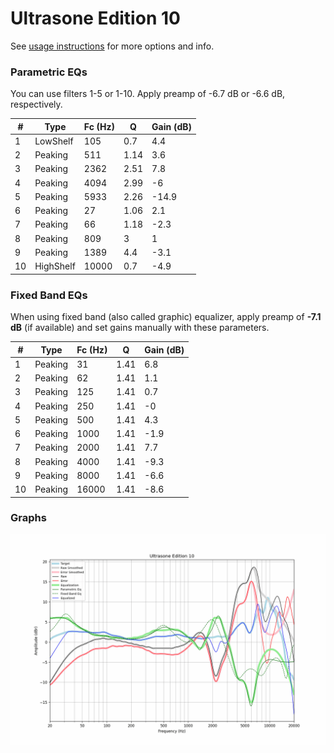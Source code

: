 # Ultrasone Edition 10
See [usage instructions](https://github.com/jaakkopasanen/AutoEq#usage) for more options and info.

### Parametric EQs
You can use filters 1-5 or 1-10. Apply preamp of -6.7 dB or -6.6 dB, respectively.

|   # | Type      |   Fc (Hz) |    Q |   Gain (dB) |
|-----|-----------|-----------|------|-------------|
|   1 | LowShelf  |       105 | 0.7  |         4.4 |
|   2 | Peaking   |       511 | 1.14 |         3.6 |
|   3 | Peaking   |      2362 | 2.51 |         7.8 |
|   4 | Peaking   |      4094 | 2.99 |        -6   |
|   5 | Peaking   |      5933 | 2.26 |       -14.9 |
|   6 | Peaking   |        27 | 1.06 |         2.1 |
|   7 | Peaking   |        66 | 1.18 |        -2.3 |
|   8 | Peaking   |       809 | 3    |         1   |
|   9 | Peaking   |      1389 | 4.4  |        -3.1 |
|  10 | HighShelf |     10000 | 0.7  |        -4.9 |

### Fixed Band EQs
When using fixed band (also called graphic) equalizer, apply preamp of **-7.1 dB** (if available) and set gains manually with these parameters.

|   # | Type    |   Fc (Hz) |    Q |   Gain (dB) |
|-----|---------|-----------|------|-------------|
|   1 | Peaking |        31 | 1.41 |         6.8 |
|   2 | Peaking |        62 | 1.41 |         1.1 |
|   3 | Peaking |       125 | 1.41 |         0.7 |
|   4 | Peaking |       250 | 1.41 |        -0   |
|   5 | Peaking |       500 | 1.41 |         4.3 |
|   6 | Peaking |      1000 | 1.41 |        -1.9 |
|   7 | Peaking |      2000 | 1.41 |         7.7 |
|   8 | Peaking |      4000 | 1.41 |        -9.3 |
|   9 | Peaking |      8000 | 1.41 |        -6.6 |
|  10 | Peaking |     16000 | 1.41 |        -8.6 |

### Graphs
![](./Ultrasone%20Edition%2010.png)
